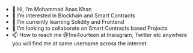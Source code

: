 - 👋 Hi, I’m Mohammad Anas Khan
- 👀 I’m interested in Blockhain and Smart Contracts
- 🌱 I’m currently learning Solidity and Frontend
- 💞️ I’m looking to collaborate on Smart Contracts based Projects
- 📫 How to reach me @1ne4ourteen at Insragram, Twitter etc anywhere you will find me at same username across the internet.

<!---
Mohammad Anas Khan/1ne4ourteen is a ✨ special ✨ repository because its `README.md` (this file) appears on your GitHub profile.
You can click the Preview link to take a look at your changes.
--->
